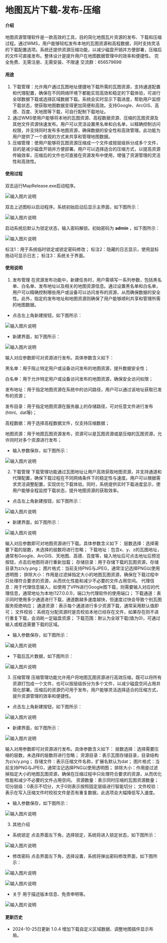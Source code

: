 # 地图瓦片下载-发布-压缩

#### 介绍
地图资源管理软件是一款高效的工具，目的简化地图瓦片资源的发布、下载和压缩过程。通过WMS，用户能够轻松发布本地的瓦图资源和高程数据，同时支持灵活的下载配置选项。系统还提供资源压缩功能，以减少磁盘开销并方便部署，压缩后的文件可直接发布。整体设计是提升用户在地图数据管理中的效率和便捷性。
完全免费、无需注册、无需安装、不限速
交流群：656579698

#### 用途

1.  下载管理：允许用户通过瓦图地址便捷地下载所需的瓦图资源，支持通道配置和代理配置，确保在不同网络环境下都能实现高效和稳定的下载体验，可进行全球数据下载或选择区域数据下载。系统会实时显示下载进度，帮助用户监控下载状态，使获取地图数据变得更加简便和高效。支持Google、ArcGIS、高德、百度、天地图等下载，可自行配制下载地址。
2.  通过WMS使用户能够将本地的瓦图资源、高程数据资源、压缩的瓦图资源及其他文件资源快速发布。用户可以灵活设置黑名单和白名单，以精确控制访问权限，并支持同时发布多地图资源，确保数据的安全性和高效管理。此功能为用户提供了一个直观的方式来共享和管理地图数据。
3.  压缩管理：使用户能够将瓦图资源压缩成一个文件或按层级拆分成多个文件，目的是减少磁盘开销并方便部署。用户可以选择适合的压缩方式，以提高资源传输效率，压缩后的文件也可直接在资源发布中使用，增强了资源管理的灵活性和高效性。

#### 使用过程

双击运行MapRelease.exe启动程序。

![输入图片说明](https://gitee.com/pssddddd/map-resources/raw/master/Other/1.png)

双击上述图标以启动程序。系统初始启动后显示主界面，如下图所示：

![输入图片说明](https://gitee.com/pssddddd/map-resources/raw/master/Other/2.png)

启动系统后默认为锁定状态，输入密码解锁。初始密码为 **admin** ，如下图所示： 

![输入图片说明](https://gitee.com/pssddddd/map-resources/raw/master/Other/3.png)

标注1：用于系统临时锁定或锁定密码修改；
标注2：隐藏的日志显示，使用鼠标拖动可显示日志；
标注3：系统关于界面。

#### 使用说明

1.  发布管理
在资源发布功能中，新建任务时，用户需填写一系列参数，包括黑名单、白名单、发布地址以及相关的地图资源信息。通过设置黑名单和白名单，用户可以精确控制哪些用户或设备可以访问发布的资源，从而确保数据的安全性。此外，指定的发布地址和地图资源则确保了用户能够顺利共享和管理所需的地图数据。
- 点击左上角新建按钮，如下图所示：

![输入图片说明](https://gitee.com/pssddddd/map-resources/raw/master/Other/4.png)

- 新建界面，如下图所示：

![输入图片说明](https://gitee.com/pssddddd/map-resources/raw/master/Other/5.png)

输入对应参数即可对资源进行发布。具体参数含义如下：

黑名单：用于阻止特定用户或设备访问发布的地图资源，提升数据安全性；

白名单：用于允许特定用户或设备访问发布的地图资源，确保安全访问权限；

发布地址：用于指定地图资源在系统中的访问路径，用户可以通过该地址获取已发布的资源；

发布目录：用于指定地图资源在服务器上的存储路径，可对任意文件进行发布(html、dat等)；

高程数据：用于选择高程数据文件，仅支持压缩数据；

地图资源：用于地图瓦图资源发布，资源可以是瓦图资源或是压缩的瓦图资源，允许同时对多个资源进行发布；

- 输入参数保存，如下图所示：

![输入图片说明](https://gitee.com/pssddddd/map-resources/raw/master/Other/6.png)

2.  下载管理
下载管理功能通过瓦图地址让用户高效获取地图资源，并支持通道和代理配置，确保下载过程在不同网络条件下的稳定性与速度。用户可以根据需求灵活调整配置，实现优化下载体验。同时，系统提供实时下载进度显示，使用户能够全程监控下载状态，提升地图资源的获取效率。
- 点击左上角新建按钮，如下图所示：

![输入图片说明](https://gitee.com/pssddddd/map-resources/raw/master/Other/7.png)

- 新建界面，如下图所示：

![输入图片说明](https://gitee.com/pssddddd/map-resources/raw/master/Other/8.png)

输入对应参数即可对地图资源进行下载。具体参数含义如下：
层数选择：选择需要下载的层数，未选择的层数将进行忽略；
下载地址：包含x、y、z的瓦图地址，通常有Google、ArcGIS、天地图、高德、百度等，输入地址后可点击地址后预览按钮，点击后地图将进行重新加载；
存储目录：用于存储下载的瓦图资源，存储目录为z/x/y.png；
图片格式：当前支持PNG与JPEG，通常注记选择PNG以使用透明图；
排除大小：作用是过滤掉指定大小的地图瓦图资源，确保在下载过程中只处理符合要求的资源，从而优化性能和减少不必要的文件占用空间。
代理信息：用于代理信息输入，如使用了VPN进行Google图下载，则需要输入对应的代理信息，通常地址为本地(127.0.0.1)，端口为代理软件的使用端口；
下载通道：表示同时使用多少通道进行下载，通道数越多速度越快，但速度过快会导致个别瓦图服务拒绝响应；
通道资源：表示每个通道进行多少资源下载，通常采用默认值即可；
文件校验：系统在分配资源时是否校验本地已经存在文件，如果存在则不进行重复下载，会消耗一定磁盘资源；
下载范围：默认为全球下载(值为0)，可通过输入或框选需要下载的区域。

-  输入参数保存，如下图所示：

![输入图片说明](https://gitee.com/pssddddd/map-resources/raw/master/Other/9.png)

-  下载后瓦片数据，如下图所示：

![输入图片说明](https://gitee.com/pssddddd/map-resources/raw/master/Other/10.png)

3.  压缩管理
压缩管理功能允许用户将地图瓦图资源进行高效压缩，既可以将所有资源打包成一个文件，也可以按层级拆分为多个文件，以减少磁盘空间占用并简化部署。压缩后的资源仍可用于发布，用户能够灵活选择适合的压缩方式，提升资源管理的效率和便捷性。
- 点击左上角新建按钮，如下图所示：

![输入图片说明](https://gitee.com/pssddddd/map-resources/raw/master/Other/11.png)

- 新建界面，如下图所示：

![输入图片说明](https://gitee.com/pssddddd/map-resources/raw/master/Other/12.png)

输入对用参数即可对资源进行发布。具体参数含义如下：
层数选择：选择需要压缩的层数，未选择的层数将进行忽略；
资源目录：表示瓦图存储目录，目录结构为z/x/y.png；
存储文件：表示压缩文件名称，扩展名默认为dat；
图片格式：当前支持PNG与JPEG，通常注记选择PNG以使用透明图；
排除大小：作用是过滤掉指定大小的地图瓦图资源，确保在压缩过程中只处理符合要求的资源，从而优化性能和减少不必要的文件占用空间。
资源数量：表示同时压缩的瓦图资源数量；
切分层级：0表示不切分，大于0则表示按照固定层级进行智能切分；
文件校验：表示在写入压缩文件时校验文件是否有重复数据，此选项会大幅降低写入速度。

- 输入参数保存，如下图所示：

![输入图片说明](https://gitee.com/pssddddd/map-resources/raw/master/Other/13.png)

3.  其他介绍
- 系统锁定
点击界面左下角，选择锁定，系统将进入锁定状态，如下图所示：

![输入图片说明](https://gitee.com/pssddddd/map-resources/raw/master/Other/14.png)

- 修改密码
点击界面左下角，选择设置，系统将弹出密码修改界面，如下图所示：

![输入图片说明](https://gitee.com/pssddddd/map-resources/raw/master/Other/15.png)

![输入图片说明](https://gitee.com/pssddddd/map-resources/raw/master/Other/16.png)

- 关于
用于描述版本信息、免责申明等。

![输入图片说明](https://gitee.com/pssddddd/map-resources/raw/master/Other/17.png)

#### 更新历史
- 2024-10-25日更新 1.0.4 增加下载自定义区域数据、调整地图插件显示布局。
